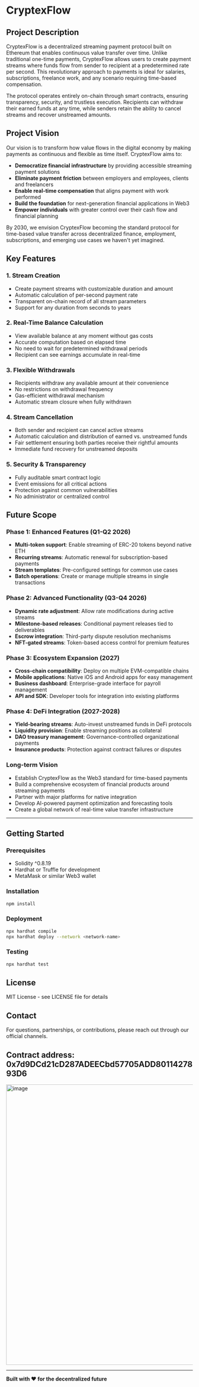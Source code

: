# CryptexFlow

## Project Description

CryptexFlow is a decentralized streaming payment protocol built on Ethereum that enables continuous value transfer over time. Unlike traditional one-time payments, CryptexFlow allows users to create payment streams where funds flow from sender to recipient at a predetermined rate per second. This revolutionary approach to payments is ideal for salaries, subscriptions, freelance work, and any scenario requiring time-based compensation.

The protocol operates entirely on-chain through smart contracts, ensuring transparency, security, and trustless execution. Recipients can withdraw their earned funds at any time, while senders retain the ability to cancel streams and recover unstreamed amounts.

## Project Vision

Our vision is to transform how value flows in the digital economy by making payments as continuous and flexible as time itself. CryptexFlow aims to:

- **Democratize financial infrastructure** by providing accessible streaming payment solutions
- **Eliminate payment friction** between employers and employees, clients and freelancers
- **Enable real-time compensation** that aligns payment with work performed
- **Build the foundation** for next-generation financial applications in Web3
- **Empower individuals** with greater control over their cash flow and financial planning

By 2030, we envision CryptexFlow becoming the standard protocol for time-based value transfer across decentralized finance, employment, subscriptions, and emerging use cases we haven't yet imagined.

## Key Features

### 1. **Stream Creation**
- Create payment streams with customizable duration and amount
- Automatic calculation of per-second payment rate
- Transparent on-chain record of all stream parameters
- Support for any duration from seconds to years

### 2. **Real-Time Balance Calculation**
- View available balance at any moment without gas costs
- Accurate computation based on elapsed time
- No need to wait for predetermined withdrawal periods
- Recipient can see earnings accumulate in real-time

### 3. **Flexible Withdrawals**
- Recipients withdraw any available amount at their convenience
- No restrictions on withdrawal frequency
- Gas-efficient withdrawal mechanism
- Automatic stream closure when fully withdrawn

### 4. **Stream Cancellation**
- Both sender and recipient can cancel active streams
- Automatic calculation and distribution of earned vs. unstreamed funds
- Fair settlement ensuring both parties receive their rightful amounts
- Immediate fund recovery for unstreamed deposits

### 5. **Security & Transparency**
- Fully auditable smart contract logic
- Event emissions for all critical actions
- Protection against common vulnerabilities
- No administrator or centralized control

## Future Scope

### Phase 1: Enhanced Features (Q1-Q2 2026)
- **Multi-token support**: Enable streaming of ERC-20 tokens beyond native ETH
- **Recurring streams**: Automatic renewal for subscription-based payments
- **Stream templates**: Pre-configured settings for common use cases
- **Batch operations**: Create or manage multiple streams in single transactions

### Phase 2: Advanced Functionality (Q3-Q4 2026)
- **Dynamic rate adjustment**: Allow rate modifications during active streams
- **Milestone-based releases**: Conditional payment releases tied to deliverables
- **Escrow integration**: Third-party dispute resolution mechanisms
- **NFT-gated streams**: Token-based access control for premium features

### Phase 3: Ecosystem Expansion (2027)
- **Cross-chain compatibility**: Deploy on multiple EVM-compatible chains
- **Mobile applications**: Native iOS and Android apps for easy management
- **Business dashboard**: Enterprise-grade interface for payroll management
- **API and SDK**: Developer tools for integration into existing platforms

### Phase 4: DeFi Integration (2027-2028)
- **Yield-bearing streams**: Auto-invest unstreamed funds in DeFi protocols
- **Liquidity provision**: Enable streaming positions as collateral
- **DAO treasury management**: Governance-controlled organizational payments
- **Insurance products**: Protection against contract failures or disputes

### Long-term Vision
- Establish CryptexFlow as the Web3 standard for time-based payments
- Build a comprehensive ecosystem of financial products around streaming payments
- Partner with major platforms for native integration
- Develop AI-powered payment optimization and forecasting tools
- Create a global network of real-time value transfer infrastructure

---

## Getting Started

### Prerequisites
- Solidity ^0.8.19
- Hardhat or Truffle for development
- MetaMask or similar Web3 wallet

### Installation
```bash
npm install
```

### Deployment
```bash
npx hardhat compile
npx hardhat deploy --network <network-name>
```

### Testing
```bash
npx hardhat test
```

## License

MIT License - see LICENSE file for details

## Contact

For questions, partnerships, or contributions, please reach out through our official channels.

## Contract address: 0x7d9DCd21cD287ADEECbd57705ADD8011427893D6
<img width="1344" height="756" alt="image" src="https://github.com/user-attachments/assets/c25cf58a-1ff0-4cc8-ab34-fa033b71012c" />


---

**Built with ❤️ for the decentralized future**
